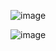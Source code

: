 ![image](https://user-images.githubusercontent.com/34646693/40716688-bbad6c12-6401-11e8-9b99-d122c836fa81.png)

![image](https://user-images.githubusercontent.com/34646693/40716700-c21971d6-6401-11e8-8468-f07e96969f4b.png)
